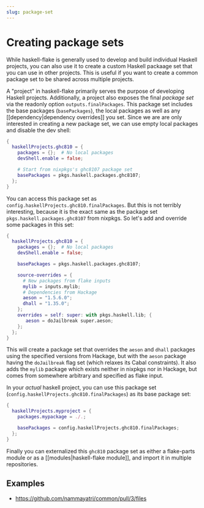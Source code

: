 ```yaml
---
slug: package-set
---
```


# Creating package sets

While haskell-flake is generally used to develop and build individual Haskell projects, you can also use it to create a custom Haskell packaage set that you can use in other projects. This is useful if you want to create a common package set to be shared across multiple projects.

A "project" in haskell-flake primarily serves the purpose of developing Haskell projects. Additionally, a project also exposes the final *package set* via the readonly option `outputs.finalPackages`. This package set includes the base packages (`basePackages`), the local packages as well as any [[dependency|dependency overrides]] you set. Since we are are only interested in creating a new package set, we can use empty local packages and disable the dev shell:

```nix
{
  haskellProjects.ghc810 = {
    packages = {};  # No local packages
    devShell.enable = false;

    # Start from nixpkgs's ghc8107 package set
    basePackages = pkgs.haskell.packages.ghc8107;
  };
}
```

You can access this package set as `config.haskellProjects.ghc810.finalPackages`. But this is not terribly interesting, because it is the exact same as the package set `pkgs.haskell.packages.ghc8107` from nixpkgs. So let's add and override some packages in this set:

```nix
{
  haskellProjects.ghc810 = {
    packages = {};  # No local packages
    devShell.enable = false;

    basePackages = pkgs.haskell.packages.ghc8107;

    source-overrides = {
      # New packages from flake inputs
      mylib = inputs.mylib;
      # Dependencies from Hackage
      aeson = "1.5.6.0";
      dhall = "1.35.0";
    };
    overrides = self: super: with pkgs.haskell.lib; {
       aeson = doJailbreak super.aeson;
    };
  };
}
```

This will create a package set that overrides the `aeson` and `dhall` packages using the specified versions from Hackage, but with the `aeson` package having the `doJailbreak` flag set (which relaxes its Cabal constraints).  It also adds the `mylib` package which exists neither in nixpkgs nor in Hackage, but comes from somewhere arbitrary and specified as flake input.

In your *actual* haskell project, you can use this package set (`config.haskellProjects.ghc810.finalPackages`) as its base package set:

```nix
{
  haskellProjects.myproject = {
    packages.mypackage = ./.;

    basePackages = config.haskellProjects.ghc810.finalPackages;
  };
}
```

Finally you can externalized this `ghc810` package set as either a flake-parts module or as a [[modules|haskell-flake module]], and import it in multiple repositories.

## Examples

- https://github.com/nammayatri/common/pull/3/files